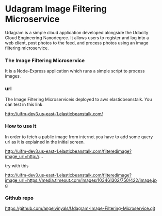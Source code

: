 # Udagram Image Filtering Microservice

Udagram is a simple cloud application developed alongside the Udacity Cloud Engineering Nanodegree. It allows users to register and log into a web client, post photos to the feed, and process photos using an image filtering microservice.

### The Image Filtering Microservice
It is a Node-Express application which runs a simple script to process images. 

###  url

The Image Filtering Microserviceis deployed to aws elasticbeanstalk. You can test in this link.

http://uifm-dev3.us-east-1.elasticbeanstalk.com/

### How to use it

In order to fetch a public image from internet you have to add some query url as it is explained in the initial screen.

http://uifm-dev3.us-east-1.elasticbeanstalk.com/filteredimage?image_url=http://...

try with this

http://uifm-dev3.us-east-1.elasticbeanstalk.com/filteredimage?image_url=https://media.timeout.com/images/103461302/750/422/image.jpg

### Github repo

https://github.com/angelvinyals/Udagram-Image-Filtering-Microservice.git

